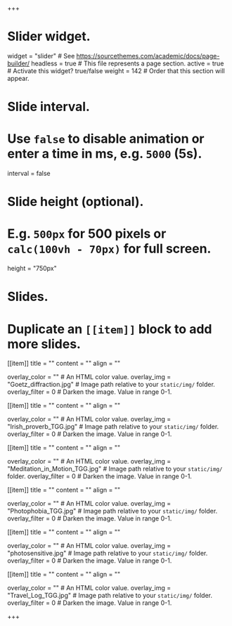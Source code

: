 +++
# Slider widget.
widget = "slider"  # See https://sourcethemes.com/academic/docs/page-builder/
headless = true  # This file represents a page section.
active = true  # Activate this widget? true/false
weight = 142  # Order that this section will appear.

# Slide interval.
# Use `false` to disable animation or enter a time in ms, e.g. `5000` (5s).
interval = false

# Slide height (optional).
# E.g. `500px` for 500 pixels or `calc(100vh - 70px)` for full screen.
height = "750px"


# Slides.
# Duplicate an `[[item]]` block to add more slides.

[[item]]
  title = ""
  content = ""
  align = ""

  overlay_color = ""  # An HTML color value.
  overlay_img = "Goetz_diffraction.jpg"  # Image path relative to your `static/img/` folder.
  overlay_filter = 0  # Darken the image. Value in range 0-1.

[[item]]
  title = ""
  content = ""
  align = ""

  overlay_color = ""  # An HTML color value.
  overlay_img = "Irish_proverb_TGG.jpg"  # Image path relative to your `static/img/` folder.
  overlay_filter = 0  # Darken the image. Value in range 0-1.

[[item]]
  title = ""
  content = ""
  align = ""

  overlay_color = ""  # An HTML color value.
  overlay_img = "Meditation_in_Motion_TGG.jpg"  # Image path relative to your `static/img/` folder.
  overlay_filter = 0  # Darken the image. Value in range 0-1.
  
[[item]]
  title = ""
  content = ""
  align = ""

  overlay_color = ""  # An HTML color value.
  overlay_img = "Photophobia_TGG.jpg"  # Image path relative to your `static/img/` folder.
  overlay_filter = 0  # Darken the image. Value in range 0-1.
  
[[item]]
  title = ""
  content = ""
  align = ""

  overlay_color = ""  # An HTML color value.
  overlay_img = "photosensitive.jpg"  # Image path relative to your `static/img/` folder.
  overlay_filter = 0  # Darken the image. Value in range 0-1.
  
[[item]]
  title = ""
  content = ""
  align = ""

  overlay_color = ""  # An HTML color value.
  overlay_img = "Travel_Log_TGG.jpg"  # Image path relative to your `static/img/` folder.
  overlay_filter = 0  # Darken the image. Value in range 0-1.


+++
